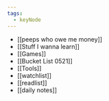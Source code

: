 ```yaml
---
tags:
  - keyNode
---
```


- [[peeps who owe me money]] 
- [[Stuff I wanna learn]] 
- [[Games]] 
- [[Bucket List 0521]] 
- [[Tools]] 
- [[watchlist]] 
- [[readlist]] 
- [[daily notes]] 